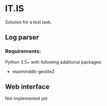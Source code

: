 # IT.IS

Solution for a test task.

## Log parser

### Requirements:

Python 3.5+ with following additional packages:
- maxminddb-geolite2

## Web interface

Not implemented yet.